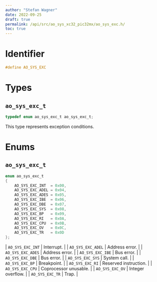 ```yaml
---
author: "Stefan Wagner"
date: 2022-09-25
draft: true
permalink: /api/src/ao_sys_xc32_pic32mx/ao_sys_exc.h/
toc: true
---
```


# Identifier

```c
#define AO_SYS_EXC
```

# Types

## `ao_sys_exc_t`

```c
typedef enum ao_sys_exc_t ao_sys_exc_t;
```

This type represents exception conditions.

# Enums

## `ao_sys_exc_t`

```c
enum ao_sys_exc_t
{
    AO_SYS_EXC_INT  = 0x00,
    AO_SYS_EXC_ADEL = 0x04,
    AO_SYS_EXC_ADES = 0x05,
    AO_SYS_EXC_IBE  = 0x06,
    AO_SYS_EXC_DBE  = 0x07,
    AO_SYS_EXC_SYS  = 0x08,
    AO_SYS_EXC_BP   = 0x09,
    AO_SYS_EXC_RI   = 0x0A,
    AO_SYS_EXC_CPU  = 0x0B,
    AO_SYS_EXC_OV   = 0x0C,
    AO_SYS_EXC_TR   = 0x0D
};
```

| `AO_SYS_EXC_INT` | Interrupt. |
| `AO_SYS_EXC_ADEL` | Address error. |
| `AO_SYS_EXC_ADES` | Address error. |
| `AO_SYS_EXC_IBE` | Bus error. |
| `AO_SYS_EXC_DBE` | Bus error. |
| `AO_SYS_EXC_SYS` | System call. |
| `AO_SYS_EXC_BP` | Breakpoint. |
| `AO_SYS_EXC_RI` | Reserved instruction. |
| `AO_SYS_EXC_CPU` | Coprocessor unusable. |
| `AO_SYS_EXC_OV` | Integer overflow. |
| `AO_SYS_EXC_TR` | Trap. |
